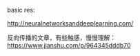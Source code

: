 
basic res:  

http://neuralnetworksanddeeplearning.com/ 


反向传播的文章，有些触感，慢慢理解：  
https://www.jianshu.com/p/964345dddb70  
